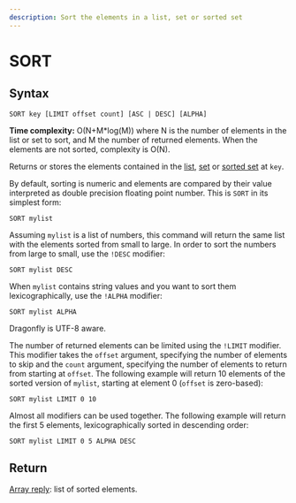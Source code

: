 ```yaml
---
description: Sort the elements in a list, set or sorted set
---
```


# SORT

## Syntax

    SORT key [LIMIT offset count] [ASC | DESC] [ALPHA]

**Time complexity:** O(N+M*log(M)) where N is the number of elements in the list or set to sort, and M the number of returned elements. When the elements are not sorted, complexity is O(N).

Returns or stores the elements contained in the [list][tdtl], [set][tdts] or
[sorted set][tdtss] at `key`.

By default, sorting is numeric and elements are compared by their value
interpreted as double precision floating point number.
This is `SORT` in its simplest form:

[tdtl]: https://redis.io/topics/data-types#lists
[tdts]: https://redis.io/topics/data-types#set
[tdtss]: https://redis.io/topics/data-types#sorted-sets

```
SORT mylist
```

Assuming `mylist` is a list of numbers, this command will return the same list
with the elements sorted from small to large.
In order to sort the numbers from large to small, use the `!DESC` modifier:

```
SORT mylist DESC
```

When `mylist` contains string values and you want to sort them
lexicographically, use the `!ALPHA` modifier:

```
SORT mylist ALPHA
```

Dragonfly is UTF-8 aware.

The number of returned elements can be limited using the `!LIMIT` modifier.
This modifier takes the `offset` argument, specifying the number of elements to
skip and the `count` argument, specifying the number of elements to return from
starting at `offset`.
The following example will return 10 elements of the sorted version of `mylist`,
starting at element 0 (`offset` is zero-based):

```
SORT mylist LIMIT 0 10
```

Almost all modifiers can be used together.
The following example will return the first 5 elements, lexicographically sorted
in descending order:

```
SORT mylist LIMIT 0 5 ALPHA DESC
```

## Return

[Array reply](https://redis.io/docs/reference/protocol-spec#resp-arrays): list of sorted elements.
